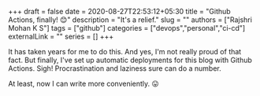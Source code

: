 +++ 
draft = false
date = 2020-08-27T22:53:12+05:30
title = "Github Actions, finally! 😊"
description = "It's a relief."
slug = "" 
authors = ["Rajshri Mohan K S"]
tags = ["github"]
categories = ["devops","personal","ci-cd"]
externalLink = ""
series = []
+++

It has taken years for me to do this. And yes, I'm not really proud of that fact. But finally, I've set up automatic deployments for this blog with Github Actions. Sigh! Procrastination and laziness sure can do a number.

At least, now I can write more conveniently. 😛
